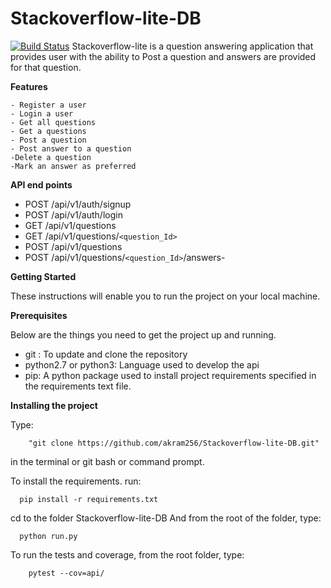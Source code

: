 # Stackoverflow-lite-DB
[![Build Status](https://travis-ci.com/akram256/Stackoverflow-lite-DB.svg?branch=challenge_3)](https://travis-ci.com/akram256/Stackoverflow-lite-DB)
Stackoverflow-lite is a question answering application that provides user with the ability to Post a question  and answers are provided for that question.

**Features**

    - Register a user
    - Login a user 
    - Get all questions 
    - Get a questions
    - Post a question
    - Post answer to a question
    -Delete a question
    -Mark an answer as preferred
    
**API end points**

- POST /api/v1/auth/signup 
- POST /api/v1/auth/login 
- GET /api/v1/questions 
- GET /api/v1/questions/`<question_Id>`
- POST /api/v1/questions
- POST /api/v1/questions/`<question_Id>`/answers-

**Getting Started**

These instructions will enable you to run the project on your local machine.

**Prerequisites**

Below are the things you need to get the project up and running.

- git : To update and clone the repository
- python2.7 or python3: Language used to develop the api
- pip: A python package used to install project requirements specified in the requirements text file.

**Installing the project**

Type: 
        
        "git clone https://github.com/akram256/Stackoverflow-lite-DB.git"
   in the terminal or git bash or command prompt.

To install the requirements. run:

      pip install -r requirements.txt

cd to the folder Stackoverflow-lite-DB
And from the root of the folder, type:
      
      python run.py
      
To run the tests and coverage, from the root folder, type: 
        
        pytest --cov=api/
